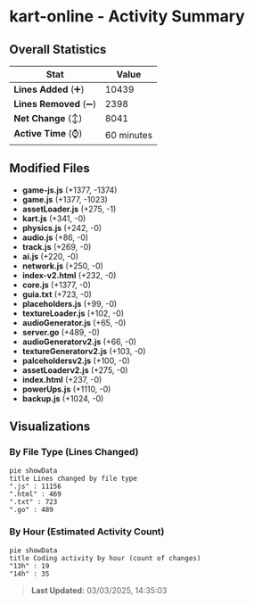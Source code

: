 # kart-online - Activity Summary 

## Overall Statistics

| Stat                   | Value                                                             |
| ---------------------- | ----------------------------------------------------------------- |
| **Lines Added** (➕)   | 10439                                          |
| **Lines Removed** (➖) | 2398                                        |
| **Net Change** (↕)    | 8041                |
| **Active Time** (⌚)   | 60 minutes |


## Modified Files
- **game-js.js** (+1377, -1374)
- **game.js** (+1377, -1023)
- **assetLoader.js** (+275, -1)
- **kart.js** (+341, -0)
- **physics.js** (+242, -0)
- **audio.js** (+86, -0)
- **track.js** (+269, -0)
- **ai.js** (+220, -0)
- **network.js** (+250, -0)
- **index-v2.html** (+232, -0)
- **core.js** (+1377, -0)
- **guia.txt** (+723, -0)
- **placeholders.js** (+99, -0)
- **textureLoader.js** (+102, -0)
- **audioGenerator.js** (+65, -0)
- **server.go** (+489, -0)
- **audioGeneratorv2.js** (+66, -0)
- **textureGeneratorv2.js** (+103, -0)
- **palceholdersv2.js** (+100, -0)
- **assetLoaderv2.js** (+275, -0)
- **index.html** (+237, -0)
- **powerUps.js** (+1110, -0)
- **backup.js** (+1024, -0)

## Visualizations

### By File Type (Lines Changed)

```mermaid
pie showData
title Lines changed by file type
".js" : 11156
".html" : 469
".txt" : 723
".go" : 489
```

### By Hour (Estimated Activity Count)

```mermaid
pie showData
title Coding activity by hour (count of changes)
"13h" : 19
"14h" : 35
```


> **Last Updated:** 03/03/2025, 14:35:03